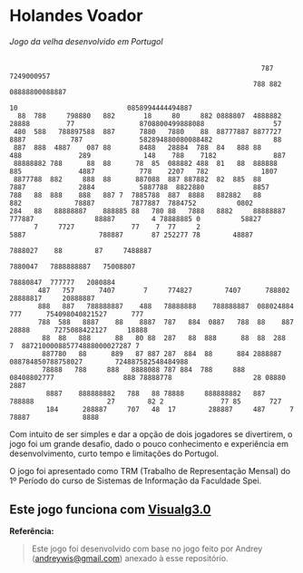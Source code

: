 # Holandes Voador 
###### Jogo da velha desenvolvido em Portugol
```
                                                              787                                        7249000957                      
                                                            788 882                                    08888800088887                    
                                                                         10                           0858994444494887                   
  88  788     798880   882       18     80     882 0888807  4888882   28888         77                8708800499888088                 57
 480  588   788897588  887      7880   7880    88  88777887 8877727  8887           787              582894880080088482               88 
 887  888  4887    087 88       8488   28884  788  84   888 88      488              289             148    788    7182              887 
 88888882 788      88  88      78  85  088882 488  81   88  888888   885              4887           778    2207   782             1807  
 8877788  882     888  88      887088  887 887882  82  885  88        7887             2884           5887788  8822880            8857   
788   88  888    888   887 7  7885788  887  8888   882882   88          882             78887         7877887  7884752          0802     
284   88   88888887    888885 88   780 88   7888   8882     88888887 777887               88887         4 78888885 0          58827      
      7     7727              77    7  77     2                      5887                  788887       87 252277 78        48887        
                                                                                             7888027    88        87     7488887         
                                                                                               7880047   7888888887   75008807           
                                                                                                 78880847  777777   2080884              
       487   757      7407       7     774827        7407      788802                               28888817     20888887                
       888   887   788888887    488   78888888    788888887  088024884                        777      754098040821527      777          
       788  588   8887    88    8887  787   884  0887   788  88    887                       28888      7275088422127     18888          
        88  88   888      88   80 88  287   88  888      88  88  288                          7  887210000885774888000027287 7           
        887780   88      889   87 887 287  884  88      884 2888887                     088784850788758027        724887582548484988     
        78888   788     888   8888088 787 884  788     888  08408802777                 888 78888778                    28 08880 2887    
         8887    888888882   788   88 78888     888888882   887  788888                  27        82 2              77 85       727     
         184      288887     707   48  17        288887     487      7                             78887             8888                        
```  

Com intuito de ser simples e dar a opção de dois jogadores se divertirem, o jogo foi um grande desafio, dado o pouco conhecimento e experiência em desenvolvimento, curto tempo e limitações do Portugol.

O jogo foi apresentado como TRM (Trabalho de Representação Mensal) do 1º Período do curso de Sistemas de Informação da Faculdade Spei.

## Este jogo funciona com [Visualg3.0](http://visualg3.com.br/)

**Referência:**
> Este jogo foi desenvolvido com base no jogo feito por Andrey (andreywis@gmail.com) anexado à esse repositório.
